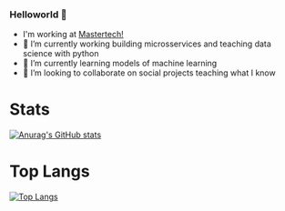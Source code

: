 ### Helloworld 👋

-    I'm working at [Mastertech!](https://mastertech.com.br)
- 🔭 I’m currently working building microsservices and teaching data science with python
- 🌱 I’m currently learning models of machine learning  
- 👯 I’m looking to collaborate on social projects teaching what I know

# Stats

[![Anurag's GitHub stats](https://github-readme-stats.vercel.app/api?username=g-roger&count_private=true&show_icons=true&theme=tokyonight)](https://github.com/anuraghazra/github-readme-stats)

# Top Langs

[![Top Langs](https://github-readme-stats.vercel.app/api/top-langs/?username=g-roger&show_icons=true&theme=radical&layout=compact&count_private=true)](https://github.com/anuraghazra/github-readme-stats)
